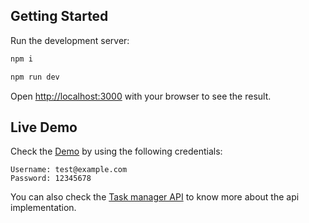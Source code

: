 ## Getting Started

Run the development server:

```bash
npm i

npm run dev
```

Open [http://localhost:3000](http://localhost:3000) with your browser to see the result.

## Live Demo

Check the [Demo](https://task-manager-app-mu.vercel.app/) by using the following credentials:

```
Username: test@example.com
Password: 12345678
```

You can also check the [Task manager API](https://github.com/Omar-He/task-manager-api) to know more about the api implementation.
